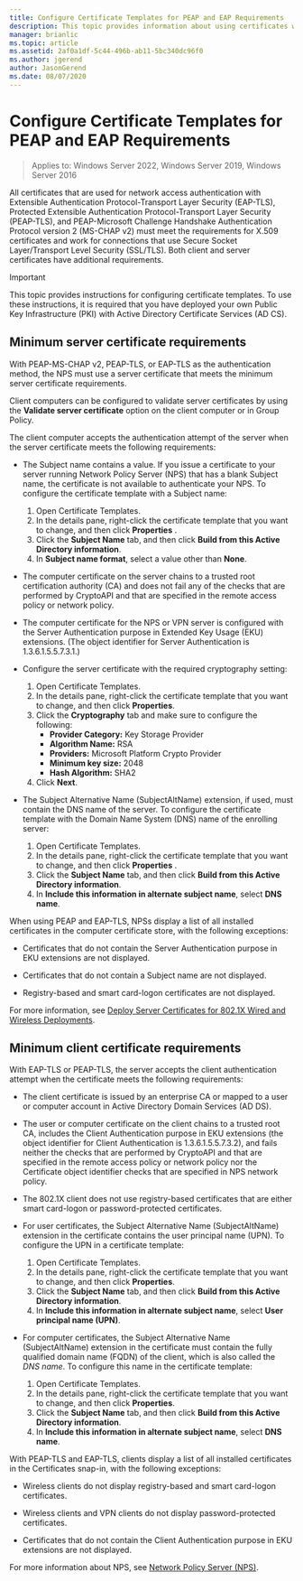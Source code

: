 ```yaml
---
title: Configure Certificate Templates for PEAP and EAP Requirements
description: This topic provides information about using certificates with Network Policy Server and Remote Access in Windows Server 2016.
manager: brianlic
ms.topic: article
ms.assetid: 2af0a1df-5c44-496b-ab11-5bc340dc96f0
ms.author: jgerend
author: JasonGerend
ms.date: 08/07/2020
---
```

# Configure Certificate Templates for PEAP and EAP Requirements

>Applies to: Windows Server 2022, Windows Server 2019, Windows Server 2016

All certificates that are used for network access authentication with Extensible Authentication Protocol\-Transport Layer Security \(EAP\-TLS\), Protected Extensible Authentication Protocol\-Transport Layer Security \(PEAP\-TLS\), and PEAP\-Microsoft Challenge Handshake Authentication Protocol version 2 \(MS\-CHAP v2\) must meet the requirements for X.509 certificates and work for connections that use Secure Socket Layer/Transport Level Security (SSL/TLS). Both client and server certificates have additional requirements.

>[!IMPORTANT]
>This topic provides instructions for configuring certificate templates. To use these instructions, it is required that you have deployed your own Public Key Infrastructure \(PKI\) with Active Directory Certificate Services \(AD CS\).

## Minimum server certificate requirements

With PEAP\-MS\-CHAP v2, PEAP\-TLS, or EAP\-TLS as the authentication method, the NPS must use a server certificate that meets the minimum server certificate requirements.

Client computers can be configured to validate server certificates by using the **Validate server certificate** option on the client computer or in Group Policy.

The client computer accepts the authentication attempt of the server when the server certificate meets the following requirements:

- The Subject name contains a value. If you issue a certificate to your server running Network Policy Server (NPS) that has a blank Subject name, the certificate is not available to authenticate your NPS. To configure the certificate template with a Subject name:

	1. Open Certificate Templates.
	2. In the details pane, right-click the certificate template that you want to change, and then click **Properties** .
	3. Click the **Subject Name** tab, and then click **Build from this Active Directory information**.
	4. In **Subject name format**, select a value other than **None**.

- The computer certificate on the server chains to a trusted root certification authority (CA) and does not fail any of the checks that are performed by CryptoAPI and that are specified in the remote access policy or network policy.

- The computer certificate for the NPS or VPN server is configured with the Server Authentication purpose in Extended Key Usage (EKU) extensions. (The object identifier for Server Authentication is 1.3.6.1.5.5.7.3.1.)

- Configure the server certificate with the required cryptography setting:

    1. Open Certificate Templates.
    2. In the details pane, right-click the certificate template that you want to change, and then click **Properties**.
    3. Click the **Cryptography** tab and make sure to configure the following:
       - **Provider Category:** Key Storage Provider
       - **Algorithm Name:** RSA
       - **Providers:** Microsoft Platform Crypto Provider
       - **Minimum key size:** 2048
       - **Hash Algorithm:** SHA2
    4. Click **Next**.

- The Subject Alternative Name (SubjectAltName) extension, if used, must contain the DNS name of the server. To configure the certificate template with the Domain Name System (DNS) name of the enrolling server:

	1. Open Certificate Templates.
	2. In the details pane, right-click the certificate template that you want to change, and then click **Properties** .
	3. Click the **Subject Name** tab, and then click **Build from this Active Directory information**.
	4. In **Include this information in alternate subject name**, select **DNS name**.

When using PEAP and EAP-TLS, NPSs display a list of all installed certificates in the computer certificate store, with the following exceptions:

- Certificates that do not contain the Server Authentication purpose in EKU extensions are not displayed.

- Certificates that do not contain a Subject name are not displayed.

- Registry-based and smart card-logon certificates are not displayed.

For more information, see [Deploy Server Certificates for 802.1X Wired and Wireless Deployments](../../core-network-guide/cncg/server-certs/deploy-server-certificates-for-802.1x-wired-and-wireless-deployments.md).

## Minimum client certificate requirements

With EAP-TLS or PEAP-TLS, the server accepts the client authentication attempt when the certificate meets the following requirements:

- The client certificate is issued by an enterprise CA or mapped to a user or computer account in Active Directory Domain Services \(AD DS\).

- The user or computer certificate on the client chains to a trusted root CA, includes the Client Authentication purpose in EKU extensions \(the object identifier for Client Authentication is 1.3.6.1.5.5.7.3.2\), and fails neither the checks that are performed by CryptoAPI and that are specified in the remote access policy or network policy nor the Certificate object identifier checks that are specified in NPS network policy.

- The 802.1X client does not use registry-based certificates that are either smart card-logon or password-protected certificates.

- For user certificates, the Subject Alternative Name \(SubjectAltName\) extension in the certificate contains the user principal name \(UPN\). To configure the UPN in a certificate template:

	1. Open Certificate Templates.
	2. In the details pane, right-click the certificate template that you want to change, and then click **Properties**.
	3. Click the **Subject Name** tab, and then click **Build from this Active Directory information**.
	4. In **Include this information in alternate subject name**, select **User principal name \(UPN\)**.

- For computer certificates, the Subject Alternative Name \(SubjectAltName\) extension in the certificate must contain the fully qualified domain name \(FQDN\) of the client, which is also called the *DNS name*. To configure this name in the certificate template:

	1. Open Certificate Templates.
	2. In the details pane, right-click the certificate template that you want to change, and then click **Properties**.
	3. Click the **Subject Name** tab, and then click **Build from this Active Directory information**.
	4. In **Include this information in alternate subject name**, select **DNS name**.

With PEAP\-TLS and EAP\-TLS, clients display a list of all installed certificates in the Certificates snap-in, with the following exceptions:

- Wireless clients do not display registry-based and smart card-logon certificates.

- Wireless clients and VPN clients do not display password-protected certificates.

- Certificates that do not contain the Client Authentication purpose in EKU extensions are not displayed.


For more information about NPS, see [Network Policy Server (NPS)](nps-top.md).
